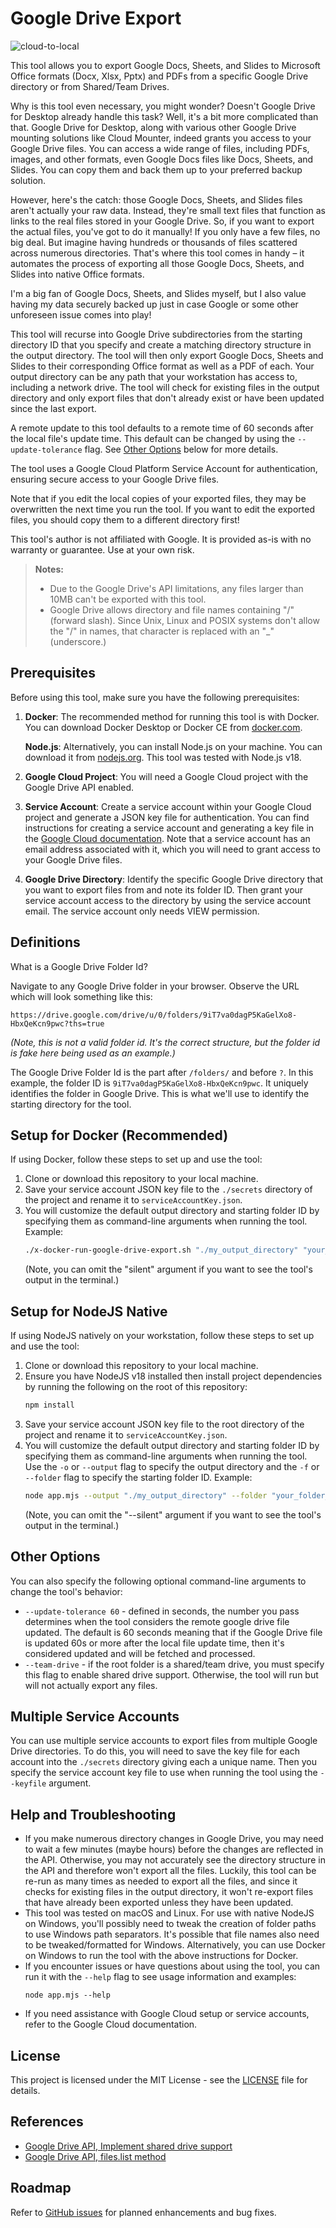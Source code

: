 # Google Drive Export

![cloud-to-local](docs/images/cloud-to-local-small.png)

This tool allows you to export Google Docs, Sheets, and Slides to Microsoft Office formats (Docx, Xlsx, Pptx) and PDFs from a specific Google Drive directory or from Shared/Team Drives. 

Why is this tool even necessary, you might wonder? Doesn't Google Drive for Desktop already handle this task? Well, it's a bit more complicated than that. Google Drive for Desktop, along with various other Google Drive mounting solutions like Cloud Mounter, indeed grants you access to your Google Drive files. You can access a wide range of files, including PDFs, images, and other formats, even Google Docs files like Docs, Sheets, and Slides. You can copy them and back them up to your preferred backup solution.

However, here's the catch: those Google Docs, Sheets, and Slides files aren't actually your raw data. Instead, they're small text files that function as links to the real files stored in your Google Drive. So, if you want to export the actual files, you've got to do it manually! If you only have a few files, no big deal. But imagine having hundreds or thousands of files scattered across numerous directories. That's where this tool comes in handy – it automates the process of exporting all those Google Docs, Sheets, and Slides into native Office formats.

I'm a big fan of Google Docs, Sheets, and Slides myself, but I also value having my data securely backed up just in case Google or some other unforeseen issue comes into play!

This tool will recurse into Google Drive subdirectories from the starting directory ID that you specify and create a matching directory structure in the output directory. The tool will then only export Google Docs, Sheets and Slides to their corresponding Office format as well as a PDF of each. Your output directory can be any path that your workstation has access to, including a network drive. The tool will check for existing files in the output directory and only export files that don't already exist or have been updated since the last export.

A remote update to this tool defaults to a remote time of 60 seconds after the local file's update time. This default can be changed by using the `--update-tolerance` flag. See [Other Options](#other-options) below for more details.

The tool uses a Google Cloud Platform Service Account for authentication, ensuring secure access to your Google Drive files.

Note that if you edit the local copies of your exported files, they may be overwritten the next time you run the tool. If you want to edit the exported files, you should copy them to a different directory first!

This tool's author is not affiliated with Google. It is provided as-is with no warranty or guarantee. Use at your own risk.

> **Notes:** 
> - Due to the Google Drive's API limitations, any files larger than 10MB can't be exported with this tool.
> - Google Drive allows directory and file names containing "/" (forward slash). Since Unix, Linux and POSIX systems don't allow the "/" in names, that character is replaced with an "_" (underscore.)

## Prerequisites

Before using this tool, make sure you have the following prerequisites:

1. **Docker**: The recommended method for running this tool is with Docker. You can download Docker Desktop or Docker CE from [docker.com](https://www.docker.com/).
   
   **Node.js**: Alternatively, you can install Node.js on your machine. You can download it from [nodejs.org](https://nodejs.org/). This tool was tested with Node.js v18.
2. **Google Cloud Project**: You will need a Google Cloud project with the Google Drive API enabled.
3. **Service Account**: Create a service account within your Google Cloud project and generate a JSON key file for authentication. You can find instructions for creating a service account and generating a key file in the [Google Cloud documentation](https://cloud.google.com/iam/docs/creating-managing-service-account-keys). Note that a service account has an email address associated with it, which you will need to grant access to your Google Drive files.
4. **Google Drive Directory**: Identify the specific Google Drive directory that you want to export files from and note its folder ID. Then grant your service account access to the directory by using the service account email. The service account only needs VIEW permission.

## Definitions

What is a Google Drive Folder Id?

Navigate to any Google Drive folder in your browser. Observe the URL which will look something like this:
```text
https://drive.google.com/drive/u/0/folders/9iT7va0dagP5KaGelXo8-HbxQeKcn9pwc?ths=true
```
_(Note, this is not a valid folder id. It's the correct structure, but the folder id is fake here being used as an example.)_

The Google Drive Folder Id is the part after `/folders/` and before `?`. In this example, the folder ID is `9iT7va0dagP5KaGelXo8-HbxQeKcn9pwc`. It uniquely identifies the folder in Google Drive. This is what we'll use to identify the starting directory for the tool.

## Setup for Docker (Recommended)

If using Docker, follow these steps to set up and use the tool:

1. Clone or download this repository to your local machine.
2. Save your service account JSON key file to the `./secrets` directory of the project and rename it to `serviceAccountKey.json`.
3. You will customize the default output directory and starting folder ID by specifying them as command-line arguments when running the tool.
   Example:
   ``` bash
   ./x-docker-run-google-drive-export.sh "./my_output_directory" "your_folder_id" "serviceAccountKey.json" silent
   ```
   (Note, you can omit the "silent" argument if you want to see the tool's output in the terminal.)

## Setup for NodeJS Native

If using NodeJS natively on your workstation, follow these steps to set up and use the tool:

1. Clone or download this repository to your local machine.
2. Ensure you have NodeJS v18 installed then install project dependencies by running the following on the root of this repository:
   ``` bash
   npm install
   ```
3. Save your service account JSON key file to the root directory of the project and rename it to `serviceAccountKey.json`.
4. You will customize the default output directory and starting folder ID by specifying them as command-line arguments when running the tool. Use the `-o` or `--output` flag to specify the output directory and the `-f` or `--folder` flag to specify the starting folder ID.
   Example:
   ``` bash
   node app.mjs --output "./my_output_directory" --folder "your_folder_id" --keyfile "serviceAccountKey.json" --silent
   ```
   (Note, you can omit the "--silent" argument if you want to see the tool's output in the terminal.)

## Other Options

You can also specify the following optional command-line arguments to change the tool's behavior:
- `--update-tolerance 60` - defined in seconds, the number you pass determines when the tool considers the remote google drive file updated. The default is 60 seconds meaning that if the Google Drive file is updated 60s or more after the local file update time, then it's considered updated and will be fetched and processed.
- `--team-drive` - if the root folder is a shared/team drive, you must specify this flag to enable shared drive support. Otherwise, the tool will run but will not actually export any files.

## Multiple Service Accounts

You can use multiple service accounts to export files from multiple Google Drive directories. To do this, you will need to save the key file for each account into the `./secrets` directory giving each a unique name. Then you specify the service account key file to use when running the tool using the `--keyfile` argument.

## Help and Troubleshooting

- If you make numerous directory changes in Google Drive, you may need to wait a few minutes (maybe hours) before the changes are reflected in the API. Otherwise, you may not accurately see the directory structure in the API and therefore won't export all the files. Luckily, this tool can be re-run as many times as needed to export all the files, and since it checks for existing files in the output directory, it won't re-export files that have already been exported unless they have been updated.
- This tool was tested on macOS and Linux. For use with native NodeJS on Windows, you'll possibly need to tweak the creation of folder paths to use Windows path separators. It's possible that file names also need to be tweaked/formatted for Windows. Alternatively, you can use Docker on Windows to run the tool with the above instructions for Docker.
- If you encounter issues or have questions about using the tool, you can run it with the `--help` flag to see usage information and examples:
  ```
  node app.mjs --help
  ```
- If you need assistance with Google Cloud setup or service accounts, refer to the Google Cloud documentation.

## License

This project is licensed under the MIT License - see the [LICENSE](LICENSE) file for details.

## References

* [Google Drive API, Implement shared drive support](https://developers.google.com/drive/api/guides/enable-shareddrives)
* [Google Drive API, files.list method](https://developers.google.com/drive/api/reference/rest/v3/files/list)

## Roadmap

Refer to [GitHub issues](https://github.com/ericwastaken/google-drive-export/issues) for planned enhancements and bug fixes.
